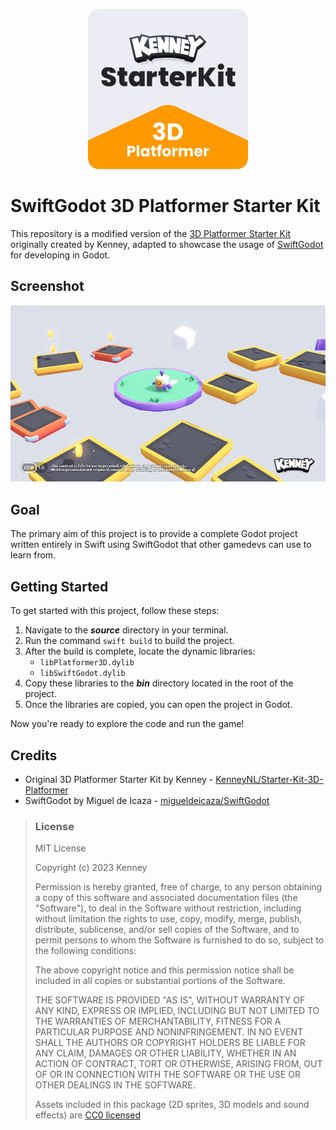 <p align="center"><img src="icon.png"/></p>

# SwiftGodot 3D Platformer Starter Kit

This repository is a modified version of the [3D Platformer Starter Kit](https://github.com/KenneyNL/Starter-Kit-3D-Platformer) originally created by Kenney, adapted to showcase the usage of [SwiftGodot](https://github.com/migueldeicaza/SwiftGodot) for developing in Godot.

## Screenshot
 
<p align="center"><img src="screenshots/screenshot.png"/></p>

## Goal

The primary aim of this project is to provide a complete Godot project written entirely in Swift using SwiftGodot that other gamedevs can use to learn from.

## Getting Started

To get started with this project, follow these steps:

1. Navigate to the ___source___ directory in your terminal.
2. Run the command `swift build` to build the project.
3. After the build is complete, locate the dynamic libraries:
   - `libPlatformer3D.dylib`
   - `libSwiftGodot.dylib`
4. Copy these libraries to the ___bin___ directory located in the root of the project.
5. Once the libraries are copied, you can open the project in Godot.

Now you're ready to explore the code and run the game!

## Credits

- Original 3D Platformer Starter Kit by Kenney - [KenneyNL/Starter-Kit-3D-Platformer](https://github.com/KenneyNL/Starter-Kit-3D-Platformer)
- SwiftGodot by Miguel de Icaza - [migueldeicaza/SwiftGodot](https://github.com/migueldeicaza/SwiftGodot)

> ### License
> 
> MIT License
> 
> Copyright (c) 2023 Kenney
> 
> Permission is hereby granted, free of charge, to any person obtaining a copy of this software and associated documentation files (the "Software"), to deal in the Software without restriction, including without limitation the rights to use, copy, modify, merge, publish, distribute, sublicense, and/or sell copies of the Software, and to permit persons to whom the Software is furnished to do so, subject to the following conditions:
> 
> The above copyright notice and this permission notice shall be included in all copies or substantial portions of the Software.
> 
> THE SOFTWARE IS PROVIDED "AS IS", WITHOUT WARRANTY OF ANY KIND, EXPRESS OR IMPLIED, INCLUDING BUT NOT LIMITED TO THE WARRANTIES OF MERCHANTABILITY, FITNESS FOR A PARTICULAR PURPOSE AND NONINFRINGEMENT. IN NO EVENT SHALL THE AUTHORS OR COPYRIGHT HOLDERS BE LIABLE FOR ANY CLAIM, DAMAGES OR OTHER LIABILITY, WHETHER IN AN ACTION OF CONTRACT, TORT OR OTHERWISE, ARISING FROM, OUT OF OR IN CONNECTION WITH THE SOFTWARE OR THE USE OR OTHER DEALINGS IN THE SOFTWARE.
> 
> Assets included in this package (2D sprites, 3D models and sound effects) are [CC0 licensed](https://creativecommons.org/publicdomain/zero/1.0/)
>

